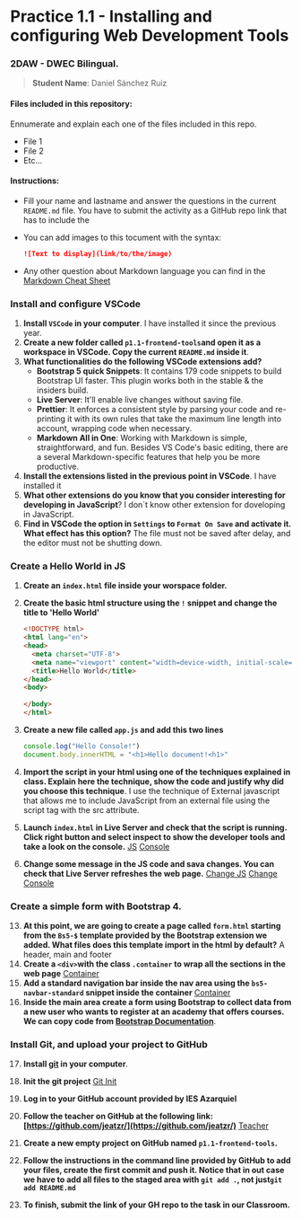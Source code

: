 # Practice 1.1 - Installing and configuring Web Development Tools

### 2DAW - DWEC Bilingual. 

> **Student Name**:  Daniel Sánchez Ruiz

#### Files included in this repository:

Ennumerate and explain each one of the files included in this repo.

- File 1
- File 2
- Etc...

#### Instructions: 

- Fill your name and lastname and answer the questions in the current `README.md` file. You have to submit the activity as a GitHub repo link that has to include the 

- You can add images to this tocument with the syntax:

    ```md
    ![Text to display](link/to/the/image)
    ```

- Any other question about Markdown language you can find in the [Markdown Cheat Sheet](https://www.markdownguide.org/cheat-sheet/)

### Install and configure VSCode

1. **Install `VSCode` in your computer**.
    I have installed it since the previous year.
2. **Create a new folder called `p1.1-frontend-tools`and open it as a workspace in VSCode. Copy the current `README.md` inside it**.
3. **What functionalities do the following VSCode extensions add?**
   - **Bootstrap 5 quick Snippets**: It contains 179 code snippets to build Bootstrap UI faster. This plugin works both in the stable & the insiders build.
   - **Live Server**: It'll enable live changes without saving file.
   - **Prettier**: It enforces a consistent style by parsing your code and re-printing it with its own rules that take the maximum line length into account, wrapping code when necessary.
   - **Markdown All in One**: Working with Markdown is simple, straightforward, and fun. Besides VS Code's basic editing, there are a several Markdown-specific features that help you be more productive.
4. **Install the extensions listed in the previous point in VSCode**.
   I have installed it
5. **What other extensions do you know that you consider interesting for developing in JavaScript**?
   I don´t know other extension for doveloping in JavaScript.
6. **Find in VSCode the option in `Settings` to `Format On Save` and activate it. What effect has this option?**
    The file must not be saved after delay, and the editor must not be shutting down.
### Create a Hello World in JS

1. **Create an `index.html` file inside your worspace folder.**
   
2. **Create the basic html structure using the `!` snippet and change the title to 'Hello World'**

    ````html
    <!DOCTYPE html>
    <html lang="en">
    <head>
      <meta charset="UTF-8">
      <meta name="viewport" content="width=device-width, initial-scale=1.0">
      <title>Hello World</title>
    </head>
    <body>
      
    </body>
    </html>
    ````

3. **Create a new file called `app.js` and add this two lines**

    ````javascript
    console.log("Hello Console!")
    document.body.innerHTML = "<h1>Hello document!<h1>"
    ````

4.  **Import the script in your html using one of the techniques explained in class. Explain here the technique, show the code and justify why did you choose this technique**.
   I use the technique of External javascript that allows me to include JavaScript from an external file using the script tag with the src attribute.

5.  **Launch `index.html` in Live Server and check that the script is running. Click right button and select inspect to show the developer tools and take a look on the console.**
[JS](imagenes/hl%20doc.png)
[Console](imagenes/hl%20cons.png)
    
1.  **Change some message in the JS code and sava changes. You can check that Live Server refreshes the web page.**
[Change JS](imagenes/hl%20doc%20by%20dn.png)
[Change Console](imagenes/hl%20consss.png)

### Create a simple form with Bootstrap 4. 

13. **At this point, we are going to create a page called `form.html` starting from the `Bs5-$` template provided by the Bootstrap extension we added. What files does this template import in the html by default?**
    A header, main and footer
14. **Create a `<div>`with the class `.container` to wrap all the sections in the web page**
  [Container](imagenes/div%20container.png)
1.  **Add a standard navigation bar inside the nav area using the `bs5-navbar-standard` snippet inside the container**
    [Container](imagenes/navbar.png)
2.  **Inside the main area create a form using Bootstrap to collect data from a new user who wants to register at an academy that offers courses. We can copy code from [Bootstrap Documentation](https://getbootstrap.com/docs/5.0/forms/overview/)**. 

### Install Git, and upload your project to GitHub

17. **Install [git](https://git-scm.com/) in your computer**.
    
18. **Init the git project**
    [Git Init](imagenes/git%20init.png)
19. **Log in to your GitHub account provided by IES Azarquiel**
    
20. **Follow the teacher on GitHub at the following link: [https://github.com/jeatzr/](https://github.com/jeatzr/)**
    [Teacher](imagenes/je.png)
21. **Create a new empty project on GitHub named `p1.1-frontend-tools`.**
    
22. **Follow the instructions in the command line provided by GitHub to add your files, create the first commit and push it. Notice that in out case we have to add all files to the staged area with `git add .`, not just`git add README.md`** 
    
23. **To finish, submit the link of your GH repo to the task in our Classroom.**